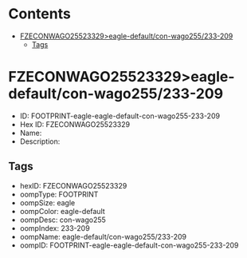 



Contents
========

* [FZECONWAGO25523329>eagle-default/con-wago255/233-209](#fzeconwago25523329eagle-defaultcon-wago255233-209)
	* [Tags](#tags)

# FZECONWAGO25523329>eagle-default/con-wago255/233-209

- ID: FOOTPRINT-eagle-eagle-default-con-wago255-233-209
- Hex ID: FZECONWAGO25523329
- Name: 
- Description: 

## Tags

- hexID: FZECONWAGO25523329
- oompType: FOOTPRINT
- oompSize: eagle
- oompColor: eagle-default
- oompDesc: con-wago255
- oompIndex: 233-209
- oompName: eagle-default/con-wago255/233-209
- oompID: FOOTPRINT-eagle-eagle-default-con-wago255-233-209
